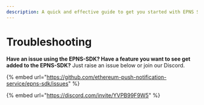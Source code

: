 ```yaml
---
description: A quick and effective guide to get you started with EPNS SDK faster
---
```


# Troubleshooting

**Have an issue using the EPNS-SDK? Have a feature you want to see get added to the EPNS-SDK?** Just raise an issue below or join our Discord.

{% embed url="https://github.com/ethereum-push-notification-service/epns-sdk/issues" %}

{% embed url="https://discord.com/invite/YVPB99F9W5" %}
